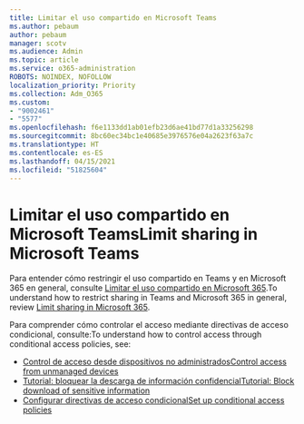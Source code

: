 ```yaml
---
title: Limitar el uso compartido en Microsoft Teams
ms.author: pebaum
author: pebaum
manager: scotv
ms.audience: Admin
ms.topic: article
ms.service: o365-administration
ROBOTS: NOINDEX, NOFOLLOW
localization_priority: Priority
ms.collection: Adm_O365
ms.custom:
- "9002461"
- "5577"
ms.openlocfilehash: f6e1133dd1ab01efb23d6ae41bd77d1a33256298
ms.sourcegitcommit: 8bc60ec34bc1e40685e3976576e04a2623f63a7c
ms.translationtype: HT
ms.contentlocale: es-ES
ms.lasthandoff: 04/15/2021
ms.locfileid: "51825604"
---
```

# <a name="limit-sharing-in-microsoft-teams"></a><span data-ttu-id="7aee5-102">Limitar el uso compartido en Microsoft Teams</span><span class="sxs-lookup"><span data-stu-id="7aee5-102">Limit sharing in Microsoft Teams</span></span>

<span data-ttu-id="7aee5-103">Para entender cómo restringir el uso compartido en Teams y en Microsoft 365 en general, consulte [Limitar el uso compartido en Microsoft 365](https://docs.microsoft.com/microsoft-365/solutions/microsoft-365-limit-sharing?view=o365-worldwide).</span><span class="sxs-lookup"><span data-stu-id="7aee5-103">To understand how to restrict sharing in Teams and Microsoft 365 in general, review [Limit sharing in Microsoft 365](https://docs.microsoft.com/microsoft-365/solutions/microsoft-365-limit-sharing?view=o365-worldwide).</span></span>

<span data-ttu-id="7aee5-104">Para comprender cómo controlar el acceso mediante directivas de acceso condicional, consulte:</span><span class="sxs-lookup"><span data-stu-id="7aee5-104">To understand how to control access through conditional access policies, see:</span></span>

- [<span data-ttu-id="7aee5-105">Control de acceso desde dispositivos no administrados</span><span class="sxs-lookup"><span data-stu-id="7aee5-105">Control access from unmanaged devices</span></span>](https://docs.microsoft.com/sharepoint/control-access-from-unmanaged-devices)
- [<span data-ttu-id="7aee5-106">Tutorial: bloquear la descarga de información confidencial</span><span class="sxs-lookup"><span data-stu-id="7aee5-106">Tutorial: Block download of sensitive information</span></span>](https://docs.microsoft.com/cloud-app-security/use-case-proxy-block-session-aad)
- [<span data-ttu-id="7aee5-107">Configurar directivas de acceso condicional</span><span class="sxs-lookup"><span data-stu-id="7aee5-107">Set up conditional access policies</span></span>](https://docs.microsoft.com/microsoft-365/business/set-up-conditional-access-policies?view=o365-worldwide)
